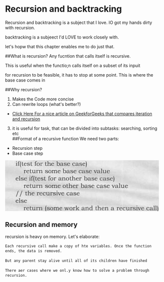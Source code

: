 # Recursion and backtracking
Recursion and backtracking is a subject that I love. IO got my hands dirty with recursion.

backtracking is a subjeect I'd LOVE to work closely with.

let's hopw that this chapter enables me to do just that.

##What is recursion?
Any fucntion that calls itself is recursive.

This is useful when the functio;n calls itself on a subset of its inpuit

for recursion to be feasible, it has to stop at some point. This is where the base case comes in

##Why recursion?
1. Makes the Code more concise
2. Can rewrite loops (what's better?)
  - [Click Here For a nice article on GeekforGeeks that compares iteration and recursion](https://www.geeksforgeeks.org/difference-between-recursion-and-iteration/)
3. it is useful for task, that can be divided into subtasks: searching, sorting etc  
##Format of a recursive function
We need two parts:
- Recursion step
- Base case step

![Recursion template algorithmm](img/recursive_function.png)

## Recursion and memory
recursion is heavy on memory. Let's elaborate:

    Each recursive call make a copy of hte variables. Once the function ends, the data is removed.

    But any parent stay alive until all of its children have finished

    There aer cases where we onl.y know how to solve a problem through recursion.
